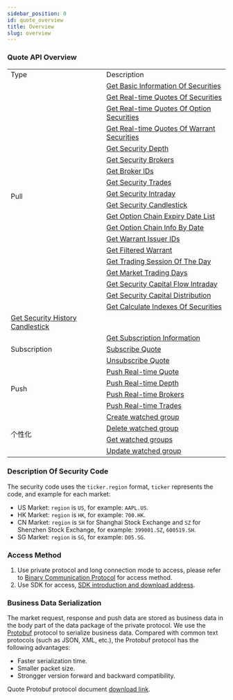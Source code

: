 ```yaml
---
sidebar_position: 0
id: quote_overview
title: Overview
slug: overview
---
```


### Quote API Overview

<table>
    <tr>
        <td>Type</td>
        <td>Description</td>
    </tr>
    <tr>
        <td rowspan="19">Pull</td>
        <td><a href="./pull/static">Get Basic Information Of Securities</a></td>
    </tr>
    <tr>
        <td><a href="./pull/quote">Get Real-time Quotes Of Securities</a></td>
    </tr>
    <tr>
        <td><a href="./pull/option-quote">Get Real-time Quotes Of Option Securities</a></td>
    </tr>
    <tr>
        <td><a href="./pull/warrant-quote">Get Real-time Quotes Of Warrant Securities</a></td>
    </tr>
    <tr>
        <td><a href="./pull/depth">Get Security Depth</a></td>
    </tr>
    <tr>
        <td><a href="./pull/brokers">Get Security Brokers</a></td>
    </tr>
    <tr>
        <td><a href="./pull/broker-ids">Get Broker IDs</a></td>
    </tr>
    <tr>
        <td><a href="./pull/trade">Get Security Trades</a></td>
    </tr>
    <tr>
        <td><a href="./pull/intraday">Get Security Intraday</a></td>
    </tr>
    <tr>
        <td><a href="./pull/candlestick">Get Security Candlestick</a></td>
    </tr>
    <tr>
        <td><a href="./pull/optionchain-date">Get Option Chain Expiry Date List</a></td>
    </tr>
    <tr>
        <td><a href="./pull/optionchain-date-strike">Get Option Chain Info By Date</a></td>
    </tr>
    <tr>
        <td><a href="./pull/issuer">Get Warrant Issuer IDs</a></td>
    </tr>
    <tr>
        <td><a href="./pull/warrant-filter">Get Filtered Warrant</a></td>
    </tr>
    <tr>
        <td><a href="./pull/trade-session">Get Trading Session Of The Day</a></td>
    </tr>
    <tr>
        <td><a href="./pull/trade-day">Get Market Trading Days</a></td>
    </tr>
    <tr>
        <td><a href="./pull/capital-flow-intraday">Get Security Capital Flow Intraday</a></td>
    </tr>
    <tr>
        <td><a href="./pull/capital-distribution">Get Security Capital Distribution</a></td>
    </tr>
    <tr>
        <td><a href="./pull/calc-index">Get Calculate Indexes Of Securities</a></td>
    </tr>
    <tr>
        <td><a href="./pull/history-candlestick">Get Security History Candlestick</a></td>
    </tr>
    <tr>
        <td rowspan="3">Subscription</td>
        <td><a href="./subscribe/subscription">Get Subscription Information</a></td>
    </tr>
    <tr>
        <td><a href="./subscribe/subscribe">Subscribe Quote</a></td>
    </tr>
    <tr>
        <td><a href="./subscribe/unsubscribe">Unsubscribe Quote</a></td>
    </tr>
    <tr>
        <td rowspan="4">Push</td>
        <td><a href="./push/quote">Push Real-time Quote</a></td>
    </tr>
    <tr>
        <td><a href="./push/depth">Push Real-time Depth</a></td>
    </tr>
    <tr>
        <td><a href="./push/broker">Push Real-time Brokers</a></td>
    </tr>
    <tr>
        <td><a href="./push/trade">Push Real-time Trades</a></td>
    </tr>
    <tr>
        <td rowspan="4">个性化</td>
        <td><a href="./individual/watchlist_create_group">Create watched group</a></td>
    </tr>
    <tr>
        <td><a href="./individual/watchlist_delete_group">Delete watched group</a></td>
    </tr>
    <tr>
        <td><a href="./individual/watchlist_groups">Get watched groups</a></td>
    </tr>
    <tr>
        <td><a href="./individual/watchlist_update_group">Update watched group</a></td>
    </tr>
</table>

### Description Of Security Code

The security code uses the `ticker.region` format, `ticker` represents the code, and example for each market:

- US Market: `region` is `US`, for example: `AAPL.US`.
- HK Market: `region` is `HK`, for example: `700.HK`.
- CN Market: `region` is `SH` for Shanghai Stock Exchange and `SZ` for Shenzhen Stock Exchange, for example: `399001.SZ`, `600519.SH`.
- SG Market: `region` is `SG`, for example: `D05.SG`.

### Access Method

1. Use private protocol and long connection mode to access, please refer to <a href="../socket/protocol/overview" target="_blank">Binary Communication Protocol</a> for access method.
2. Use SDK for access, [SDK introduction and download address](https://open.longportapp.com/sdk).

### Business Data Serialization

The market request, response and push data are stored as business data in the body part of the data package of the private protocol.
We use the [Protobuf](https://developers.google.cn/protocol-buffers) protocol to serialize business data. Compared with common text protocols (such as JSON, XML, etc.), the Protobuf protocol has the following advantages:

- Faster serialization time.
- Smaller packet size.
- Strongger version forward and backward compatibility.

Quote Protobuf protocol document [download link](https://github.com/longportapp/openapi-protobufs/blob/main/quote/api.proto).
